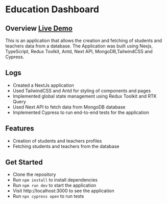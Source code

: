 # Education Dashboard

## Overview [Live Demo](https://peabux-assessment.vercel.app/teacher)

This is an application that allows the creation and fetching of students and teachers data from a database. The Application was built using Nexjs, TypeScript, Redux Toolkit, Antd, Next API, MongoDB,TailwindCSS and Cypress.

## Logs

- Created a NextJs application
- Used TailwindCSS and Antd for styling of components and pages
- Implemented global state management using Redux Toolkit and RTK Query
- Used Next API to fetch data from MongoDB database
- Implemented Cypress to run end-to-end tests for the application

## Features

- Creation of students and teachers profiles
- Fetching students and teachers from the database

## Get Started

- Clone the repository
- Run `npm install` to install dependencies
- Run `npm run dev` to start the application
- Visit http://localhost:3000 to see the application
- Run `npx cypress open` to run tests
